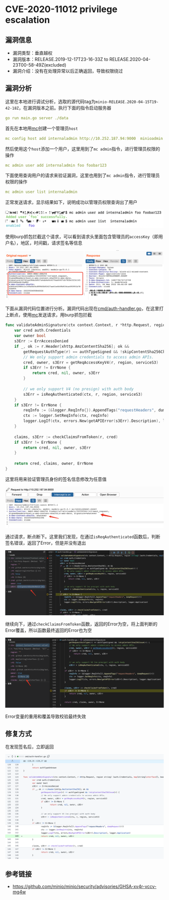 # CVE-2020-11012 privilege escalation

## 漏洞信息
- 漏洞类型：垂直越权
- 漏洞版本：RELEASE.2019-12-17T23-16-33Z to RELEASE.2020-04-23T00-58-49Z(excluded)
- 漏洞介绍：没有在处理异常以后正确返回，导致权限绕过

## 漏洞分析
这里在本地进行调试分析，选取的源代码tag为`minio-RELEASE.2020-04-15T19-42-18Z`，在漏洞版本之前。执行下面的指令启动服务器
```yaml
go run main.go server ./data
```
首先在本地用[mc](https://docs.min.io/docs/minio-client-quickstart-guide.html)创建一个管理员`host`

```yaml
mc config host add internaladmin http://10.252.187.94:9000  minioadmin minioadmin
```
然后使用这个`host`添加一个用户，这里用到了`mc admin`指令，进行管理员权限的操作
```yaml
mc admin user add internaladmin foo foobar123
```
下面使用查询用户的请求来验证漏洞，这里也用到了`mc admin`指令，进行管理员权限的操作
```yaml
mc admin user list internaladmin
```
正常发送请求，显示结果如下，说明成功以管理员权限查询出了用户

![image](images/1.png)

使用burp抓包拦截这个请求，可以看到请求头里面包含管理员的`accessKey`（即用户名），地区，时间戳，请求签名等信息

![image](images/2.png)

下面从漏洞代码位置进行分析。漏洞代码出现在[cmd/auth-handler.go](https://github.com/minio/minio/pull/9422/commits/b7ff67a15bf0ca63667a5133964e15b5d0ece05e#diff-da28a0c0b4e726eabd4cc316dedb9d6e86e2dfff586047857aa43864cdebb0d5)，在这里打上断点，使用[mc](https://docs.min.io/docs/minio-client-quickstart-guide.html)发送请求，用burp抓包拦截

```go
func validateAdminSignature(ctx context.Context, r *http.Request, region string) (auth.Credentials, map[string]interface{}, bool, APIErrorCode) {
	var cred auth.Credentials
	var owner bool
	s3Err := ErrAccessDenied
	if _, ok := r.Header[xhttp.AmzContentSha256]; ok &&
		getRequestAuthType(r) == authTypeSigned && !skipContentSha256Cksum(r) {
		// We only support admin credentials to access admin APIs.
		cred, owner, s3Err = getReqAccessKeyV4(r, region, serviceS3)
		if s3Err != ErrNone {
			return cred, nil, owner, s3Err
		}

		// we only support V4 (no presign) with auth body
		s3Err = isReqAuthenticated(ctx, r, region, serviceS3)
	}
	if s3Err != ErrNone {
		reqInfo := (&logger.ReqInfo{}).AppendTags("requestHeaders", dumpRequest(r))
		ctx := logger.SetReqInfo(ctx, reqInfo)
		logger.LogIf(ctx, errors.New(getAPIError(s3Err).Description), logger.Application)
	}

	claims, s3Err := checkClaimsFromToken(r, cred)
	if s3Err != ErrNone {
		return cred, nil, owner, s3Err
	}

	return cred, claims, owner, ErrNone
}
```
这里将用来验证管理员身份的签名信息修改为任意值

![image](images/3.png)

通过请求，断点断下。这里我们发现，在通过`isReqAuthenticated`函数后，判断签名错误，返回了Error，但是并没有退出

![image](images/4.png)

继续向下，通过`checkClaimsFromToken`函数，返回的Error为空，将上面判断的Error覆盖，所以函数最终返回的Error也为空

![image](images/5.png)

Error变量的重用和覆盖导致校验最终失效

## 修复方式
在发现签名后，立即返回

![image](images/6.png)

## 参考链接
- https://github.com/minio/minio/security/advisories/GHSA-xv4r-vccv-mg4w